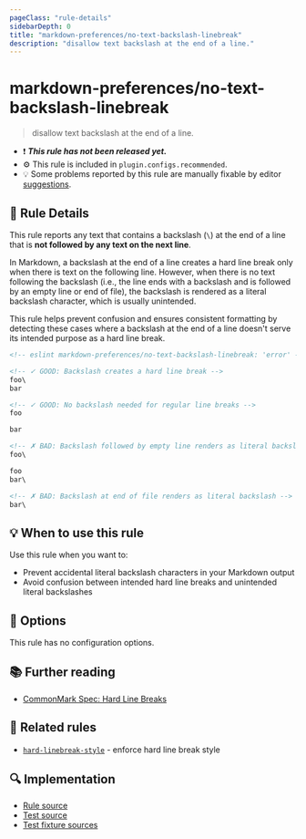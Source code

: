 ```yaml
---
pageClass: "rule-details"
sidebarDepth: 0
title: "markdown-preferences/no-text-backslash-linebreak"
description: "disallow text backslash at the end of a line."
---
```


# markdown-preferences/no-text-backslash-linebreak

> disallow text backslash at the end of a line.

- ❗ <badge text="This rule has not been released yet." vertical="middle" type="error"> **_This rule has not been released yet._** </badge>
- ⚙️ This rule is included in `plugin.configs.recommended`.
- 💡 Some problems reported by this rule are manually fixable by editor [suggestions](https://eslint.org/docs/developer-guide/working-with-rules#providing-suggestions).

## 📖 Rule Details

This rule reports any text that contains a backslash (`\`) at the end of a line that is **not followed by any text on the next line**.

In Markdown, a backslash at the end of a line creates a hard line break only when there is text on the following line. However, when there is no text following the backslash (i.e., the line ends with a backslash and is followed by an empty line or end of file), the backslash is rendered as a literal backslash character, which is usually unintended.

This rule helps prevent confusion and ensures consistent formatting by detecting these cases where a backslash at the end of a line doesn't serve its intended purpose as a hard line break.

<!-- eslint-skip -->

```md
<!-- eslint markdown-preferences/no-text-backslash-linebreak: 'error' -->

<!-- ✓ GOOD: Backslash creates a hard line break -->
foo\
bar

<!-- ✓ GOOD: No backslash needed for regular line breaks -->
foo

bar

<!-- ✗ BAD: Backslash followed by empty line renders as literal backslash -->
foo\

foo
bar\

<!-- ✗ BAD: Backslash at end of file renders as literal backslash -->
bar\
```

## 💡 When to use this rule

Use this rule when you want to:

- Prevent accidental literal backslash characters in your Markdown output
- Avoid confusion between intended hard line breaks and unintended literal backslashes

## 🔧 Options

This rule has no configuration options.

## 📚 Further reading

- [CommonMark Spec: Hard Line Breaks](https://spec.commonmark.org/0.31.2/#hard-line-breaks)

## 👫 Related rules

- [`hard-linebreak-style`](./hard-linebreak-style.md) - enforce hard line break style

## 🔍 Implementation

- [Rule source](https://github.com/ota-meshi/eslint-plugin-markdown-preferences/blob/main/src/rules/no-text-backslash-linebreak.ts)
- [Test source](https://github.com/ota-meshi/eslint-plugin-markdown-preferences/blob/main/tests/src/rules/no-text-backslash-linebreak.ts)
- [Test fixture sources](https://github.com/ota-meshi/eslint-plugin-markdown-preferences/tree/main/tests/fixtures/rules/no-text-backslash-linebreak)
